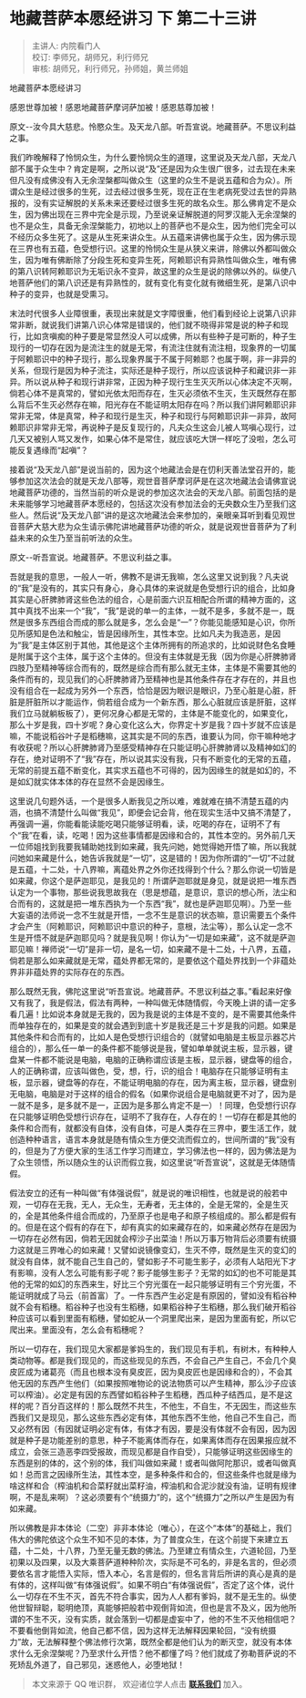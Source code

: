 # 地藏菩萨本愿经讲习 下 第二十三讲

> 主讲人: 内院看门人 <br />
> 校订: 李师兄，胡师兄，利行师兄 <br />
> 审核: 胡师兄，利行师兄，孙师姐，黄兰师姐 <br />

地藏菩萨本愿经讲习

感恩世尊加被！感恩地藏菩萨摩诃萨加被！感恩慈尊加被！

原文--汝今具大慈悲。怜愍众生。及天龙八部。听吾宣说。地藏菩萨。不思议利益之事。

我们昨晚解释了怜悯众生，为什么要怜悯众生的道理，这里说及天龙八部，天龙八部不属于众生中？肯定是啊，之所以说“及”还是因为众生很广很多，过去现在未来但凡没有成佛没有入无余涅槃都叫做众生（这里的众生不是说五蕴和合为众）。所谓众生是经过很多的生死，过去经过很多生死，现在正在生老病死受过去世的异熟报的，没有实证解脱的关系未来还要经过很多生死的故名众生。那么佛肯定不是众生，因为佛出现在三界中完全是示现，乃至说亲证解脱道的阿罗汉能入无余涅槃的也不是众生，具备无余涅槃能力，初地以上的菩萨也不是众生，因为他们完全可以不经历众多生死了。这是从生死来讲众生。从五蕴来讲佛也属于众生，因为佛示现在三界也有五蕴，色受想行识。这里的怜悯众生是从狭义来讲，除佛以外都叫做众生，因为唯有佛断除了分段生死和变异生死，阿赖耶识有异熟性叫做众生，唯有佛的第八识转阿赖耶识为无垢识永不变异，故这里的众生是说的除佛以外的。纵使八地菩萨他们的第八识还是有异熟性的，就有变化有变化就有微细生死，是第八识中种子的变异，也就是受熏习。

末法时代很多人业障很重，表现出来就是文字障很重，他们看到经论上说第八识非常非断，就说我们讲第八识心体常是错误的，他们就不晓得非常是说的种子和现行，比如贪嗔痴的种子要是常显然没人可以成佛，所以有些种子是可断的，种子生现行的一切存在因为是流注生的就是无常，有流注住就有流注相，现象界的一切属于阿赖耶识中的种子现行，那么现象界属于不属于阿赖耶？也属于啊，非一非异的关系，但现行是因为种子流注，实际还是种子现行，所以应该说种子和藏识非一非异。所以说从种子和现行讲非常，正因为种子现行生生灭灭所以心体决定不灭啊，倘若心体不是真常的，譬如光依太阳而存在，生灭必须依不生灭，生灭既然存在那么背后不生灭必然存在嘛，阳光存在不能证明太阳存在吗？所以我们讲阿赖耶识非常非无常，体是真常，种子和现行是生灭，种子和现行与阿赖耶识非一非异，故阿赖耶识非常非无常，再说种子是反复现行的，凡夫众生这会儿被人骂嗔心现行，过几天又被别人骂又发作，如果心体不是常住，就应该吃大饼一样吃了没啦，怎么可能反复遇缘而“起嗔”？

接着说“及天龙八部”是说当前的，因为这个地藏法会是在忉利天善法堂召开的，能够参加这次法会的就是天龙八部等，观世音菩萨摩诃萨是在这次地藏法会请佛宣说地藏菩萨功德的，当然当前的听众是说的参加这次法会的天龙八部。前面包括的是未来能够学习地藏菩萨本愿经的，包括这次没有参加法会的无央数众生乃至我们这些人。然后说“及天龙八部”讲的是这次地藏法会来参加的，亲眼亲耳听到看见观世音菩萨大慈大悲为众生请示佛陀讲地藏菩萨功德的听众，就是说观世音菩萨为了利益未来的众生乃至当前听法的众生。

原文--听吾宣说。地藏菩萨。不思议利益之事。

吾就是我的意思，一般人一听，佛教不是讲无我嘛，怎么这里又说到我？凡夫说的“我”是没有的，其实只有身心，身心具体的来说就是色受想行识的组合，比如身其实是心肝脾肺肾这些色法的组合，心是前面六识互相配合所谓的精神方面的，这其中真找不出来一个“我”，“我”是说的单一的主体，一就不是多，多就不是一，既然是很多东西组合而成的那么就是多，怎么会是“一”？你能见能感知是心识，你所见所感知是色法和触尘，皆是因缘所生，其性本空。比如凡夫为我造恶，是因为“我”是主体区别于其他，其他是这个主体所拥有的所追求的，比如说财色名食睡是附属于这个主体，属于这个主体的。但没有主体就是无我（因为你是心肝脾肺肾四肢乃至精神等综合而有的，既然是综合而有那么就无主体，主体是不需要其他的条件而有的，现见我们的心肝脾肺肾乃至精神也是其他条件存在才存在的，并且也没有组合在一起成为另外一个东西，恰恰是因为眼识是眼识，乃至心脏是心脏，肝脏是肝脏所以才能运作，倘若组合成为一个新东西，那么心脏就应该是肝脏，这样我们立马就躺板板了），更何况身心都是无常的，主体是不能变化的，如果变化，那么十岁是我，四十岁呢？身心变化这么大，你界定十岁是我？四十岁就不应该是嘛，不能说稻谷叶子是稻穗嘛，这其实是不同的东西，谁要认为同，你干嘛种地才有收获呢？所以心肝脾肺肾乃至感受精神存在只能证明心肝脾肺肾以及精神如幻的存在，绝对证明不了“我”存在，所以说其实没有我，只有不断变化的无常的五蕴，无常的前提五蕴不断变化，其实求五蕴也不可得的，因为因缘生的就是如幻的，不是如幻就实体本体的存在显然不会是因缘生。

这里说几句题外话，一个是很多人断我见之所以难，难就难在搞不清楚五蕴的内涵，也搞不清楚什么叫做“我见”，即便会记会背，他在现实生活中又搞不清楚了，再强调一遍，你能看能读能吃喝只能够证明看，读，吃喝的存在，证明不了有个“我”在看，读，吃喝！因为这些事情都是因缘和合的，其性本空的。另外前几天一位师姐找到我要我辅助她找到如来藏，我先问她，她觉得她开悟了嘛，所以我就问她如来藏是什么，她告诉我就是“一切”，这是错的！因为你所谓的“一切”不过就是五蕴，十二处，十八界嘛，离蕴处界之外你还找得到个什么？那么你说一切皆是如来藏，你这个是萨迦耶见，是我见的！所谓萨迦耶就是身见，就是说把一堆东西认定为一个事物，那些说我思故我在（思是想蕴，是意识，意识的想心所，法尘和合而有的，这就是把一堆东西执为一个东西“我”，就也是萨迦耶见啊）。乃至一些大妄语的法师说一念不生就是开悟，一念不生是意识的状态嘛，意识需要五个条件才会产生（阿赖耶识，阿赖耶识中意识的种子，意根，法尘等），那么认定一念不生是开悟不就是萨迦耶见吗？就是我见啊！你认为“一切是如来藏”，这不就是萨迦耶见嘛！禅师说“一切”是非一切，是名一切，如来藏不是十二处，十八界，五蕴，倘若是那么如来藏就是无常，蕴处界都无常的，是要依这个蕴处界找到一个非蕴处界非非蕴处界的实际存在的东西。

那么既然无我，佛陀这里说“听吾宣说。地藏菩萨。不思议利益之事。”看起来好像又有我了，我是假法，假法有两种，一种叫做无体随情假，今天晚上讲的请一定多看几遍！比如说本身就是无我的，因为我是说的主体是不变的，是不需要其他条件而单独存在的，如果是变的就会遇到到底十岁是我还是三十岁是我的问题。如果是其他条件和合而有的，比如人是色受想行识组合的（就譬如电脑是主板显示器芯片组合的），那么任一单一的条件都不能够说是我，譬如单单就说主板，显示器，键盘某一件都不能说是电脑，电脑的正确称谓应该是主板，显示器，键盘等的组合，人的正确称谓，应该叫做色，受，想，行，识的组合！电脑存在只能够证明有主板，显示器，键盘等的存在，不能证明电脑的存在，因为离主板，显示器，键盘别无电脑，电脑是对于这样的组合的假名（如果你说组合是电脑就更不对了，因为是一就不是多，是多就不是一，正因为是多那么肯定不是一）！同理，色受想行识存在只能够证明色受想行识存在，证明不了我存在，人存在的！一切存在都是其他的条件和合而有，就都没有自体，没有自体，可是人类存在三界中，要生活工作，就创造种种语言，语言本身就是随有情众生方便交流而假立的，世间所谓的“我”没有的，但是为了方便大家的生活工作学习而建立，学习佛法也一样的，因为佛法是为了众生领悟，所以随众生的认识而假立我，如这里说“听吾宣说”，这就是无体随情假。

假法安立的还有一种叫做“有体强说假”，就是说的唯识相性，也就是说的般若中观，一切存在无我，无人，无众生，无寿者，无主体的，全是无常的，全是生灭的，全是其他条件组合而成的，乃至原子也是电子和原子核组成的。那么都是假有的。但是在这个假有的存在下，却有真实的如来藏存在的，如来藏必然存在是因为一切存在必然有因，倘若无因就会榨沙子出菜油！所以万事万物背后必须要有统摄力这就是三界唯心的如来藏！又譬如说镜像变幻，生灭不停，既然是生灭的变幻的就没有自体，就不能自己生自己的，譬如影子不可能生影子，必须有人站阳光下才有影嘛，没有人怎么可能有影子呢？影子能够生影子？无常的如幻的也不可能是其他的无常的如幻的东西来生，好比三个穷光蛋在一起只能够证明有三个穷光蛋，不能证明就成了马云（前首富）了。一件东西产生必定是有原因的，譬如没有稻谷种就不会有稻穗。稻谷种子也没有生稻穗，如果稻谷种子生稻穗，那么我们破开稻谷种应该可以看到里面有稻穗，譬如蛇从一个洞里爬出来，是因为里面有蛇，所以它爬出来。里面没有，怎么会有稻穗呢？

所以一切存在，我们现见大家都是爹妈生的，我们现见有手机，有树木，有种种人类动物等。都是我们现见的，而这些现见的东西，不会自己产生自己，不会几个臭皮匠成为诸葛亮（而且也根本没有臭皮匠，因为臭皮匠也是因缘和合的），不会其他无因的东西产生他们（如果按照唯物论的说法物质可以产生精神，那么沙子应该可以榨油）。必定是有因的东西譬如稻谷种子生稻穗，西瓜种子结西瓜，是不是这样的呢？百分百这样的！那么既然不共生，不他生，不自生，不无因生，而这些东西我们又是现见，那么这些东西必定有体，其他东西不生他，他自己不生自己，而又必然有因（有因就证明必定有体，有体才有因，要是没有体就不会有因，因为因就是种子是功能差别的意思，种子不能离体而存在，如果离体而存在因果报应就不成立，会张三造恶李四受报故，而现见都是自作自受），只能够证明这些因缘生的东西是别的体的，这个别的体，我们叫做如来藏！或者叫做阿陀那识，或者叫做真如！总而言之因缘所生法，其性本空，是多种条件和合的，但这些条件也就是缘为啥这样和合（榨油机和合菜籽就出菜籽油，榨油机和合泥沙就没有油，证明有规律啊，不是乱来啊）？这必须要有个“统摄力”的，这个“统摄力”之所以产生是因为有如来藏。

所以佛教是非本体论（二空）非非本体论（唯心），在这个“本体”的基础上，我们伟大的佛陀依这个众生不知不见的本体，为了普度众生，在这个前提下来建立五蕴，十二处，十八界，乃至无量无数的佛法。乃至建立有情众生，六道轮回，乃至初果以及四果，以及大乘菩萨道种种阶次，实际是不可名的，非是名言的，但必须要依名言才能悟入实际，悟入本心，名言是假的，但名言背后所讲的真心是真的是有体的，这样叫做“有体强说假”。如果不明白“有体强说假”，否定了这个体，说什么一切存在不生不灭，首先不符合事实，因为人人都有爹妈，就不是无生的。纵使他世智辩聪，聪明绝顶，真能够把般若中观倒背如流，但也是言不及义，因为他所谓的不生不灭，没有实质，就会落到一切都是虚妄中了，他的不生不灭他相信吧？不要看他倒背如流，他自己都不信，因为这样无法解释因果轮回，“没有统摄力”故，无法解释整个佛法修行次第，既然全都是他们认为的断灭空，就没有本体求什么无余涅槃呢？乃至求什么开悟？他不都懂了吗？他们就成了弥勒菩萨说的不死矫乱外道了，自己邪见，迷惑他人，必堕地狱！

> 本文来源于 QQ 唯识群， 欢迎诸位学人点击 **[联系我们](https://mp.weixin.qq.com/s/lZCfWjmLjgNR165Tx4_bCQ)** 加入。
